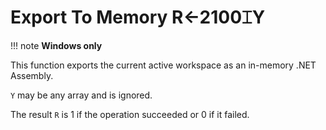 
<!-- Hidden search keywords -->
<div style="display: none;">
  2100⌶
</div>






<h1 class="heading"><span class="name">Export To Memory</span> <span class="command">R←2100⌶Y</span></h1>



!!! note
    **Windows only**


This function exports the current active workspace as an in-memory .NET Assembly.


`Y` may be any array and is ignored.


The result `R` is 1 if the operation succeeded or 0 if it failed.



